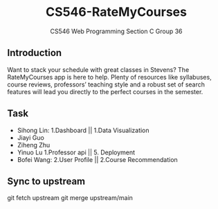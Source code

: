 # <center>CS546-RateMyCourses</center>
<center>CS546 Web Programming Section C Group 36</center>


## **Introduction**
Want to stack your schedule with great classes in Stevens? The RateMyCourses app is here to help. Plenty of resources like syllabuses, course reviews, professors’ teaching style and a robust set of search features will lead you directly to the perfect courses in the semester.


## **Task**
- Sihong Lin: 1.Dashboard || 1.Data Visualization
- Jiayi Guo
- Ziheng Zhu
- Yinuo Lu 1.Professor api || 5. Deployment
- Bofei Wang: 2.User Profile || 2.Course Recommendation


## Sync to upstream
git fetch upstream
git merge upstream/main